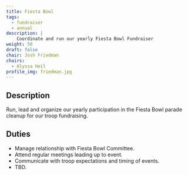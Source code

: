 ```yaml
---
title: Fiesta Bowl
tags:
  - fundraiser
  - annual
description: |
    Coordinate and run our yearly Fiesta Bowl Fundraiser
weight: 50
draft: false
chair: Josh Friedman
chairs:
  - Alyssa Heil
profile_img: friedman.jpg
---
```


## Description

Run, lead and organize our yearly participation in the Fiesta Bowl parade cleanup for our troop fundraising.

## Duties

- Manage relationship with Fiesta Bowl Committee.
- Attend regular meetings leading up to event.
- Communicate with troop expectations and timing of events.
- TBD.
